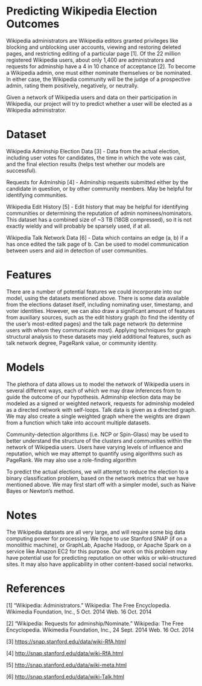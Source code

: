 Predicting Wikipedia Election Outcomes
============

Wikipedia administrators are Wikipedia editors granted privileges like blocking and unblocking user accounts, viewing and restoring deleted pages, 
and restricting editing of a particular page [1]. Of the 22 million registered Wikipedia users, about only 1,400 are administrators and requests
for adminship have a 4 in 10 chance of acceptance [2]. To become a Wikipedia admin, one must either nominate themselves or be nominated. In either 
case, the Wikipedia community will be the judge of a prospective admin, rating them positively, negatively, or neutrally.  

Given a network of Wikipedia users and data on their participation in Wikipedia, our project will try to predict whether a user will be elected 
as a Wikipedia administrator. 

Dataset
======

Wikipedia Adminship Election Data [3] - Data from the actual election, including user votes for candidates, the time in which the vote was cast, and the final election results (helps test whether our models are successful).

Requests for Adminship [4] - Adminship requests submitted either by the candidate in question, or by other community members. May be helpful for identifying communities.

Wikipedia Edit History [5] - Edit history that may be helpful for identifying communities or determining the reputation of admin nominees/nominators. This dataset has a combined size of ~3 TB (18GB compressed), so it is not exactly wieldy and will probably be sparsely used, if at all.

Wikipedia Talk Network Data [6] - Data which contains an edge (a, b) if a has once edited the talk page of b. Can be used to model communication between users and aid in detection of user communities.

Features
=====
There are a number of potential features we could incorporate into our model, using the datasets mentioned above. There is some data available from the elections dataset itself, including nominating user, timestamp, and voter identities. However, we can also draw a significant amount of features from auxiliary sources, such as the edit history graph (to find the identity of the user’s most-edited pages) and the talk page network (to determine users with whom they communicate most). Applying techniques for graph structural analysis to these datasets may yield additional features, such as talk network degree, PageRank value, or community identity.

Models
=====
The plethora of data allows us to model the network of Wikipedia users in several different ways, each of which we may draw inferences from to guide the outcome of our hypothesis. Adminship election data may be modeled as a signed or weighted network, requests for adminship modeled as a directed network with self-loops. Talk data is given as a directed graph. We may also create a single weighted graph where the weights are drawn from a function which take into account multiple datasets.

Community-detection algorithms (i.e. NCP or Spin-Glass) may be used to better understand the structure of the clusters and communities within the network of Wikipedia users. Users have varying levels of influence and reputation, which we may attempt to quantify using algorithms such as PageRank. We may also use a role-finding algorithm 

To predict the actual elections, we will attempt to reduce the election to a binary classification problem, based on the network metrics that we have mentioned above. We may first start off with a simpler model, such as Naive Bayes or Newton’s method.

Notes 
=====
The Wikipedia datasets are all very large, and will require some big data computing power for processing. We hope to use Stanford SNAP (if on a monolithic machine), or GraphLab, Apache Hadoop, or Apache Spark on a service like Amazon EC2 for this purpose.
Our work on this problem may have potential use for predicting reputation on other wikis or wiki-structured sites. It may also have applicability in other content-based social networks.

References
======
[1] “Wikipedia: Administrators.” Wikipedia: The Free Encyclopedia. Wikimedia Foundation, Inc., 5  Oct. 2014 Web. 16 Oct. 2014

[2] “Wikipedia: Requests for adminship/Nominate.” Wikipedia: The Free Encyclopedia. Wikimedia Foundation, Inc., 24  Sept. 2014 Web. 16 Oct. 2014

[3] https://snap.stanford.edu/data/wiki-RfA.html

[4] http://snap.stanford.edu/data/wiki-RfA.html

[5] http://snap.stanford.edu/data/wiki-meta.html

[6] http://snap.stanford.edu/data/wiki-Talk.html 
